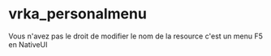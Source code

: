 # vrka_personalmenu
Vous n'avez pas le droit de modifier le nom de la resource c'est un menu F5 en NativeUI
